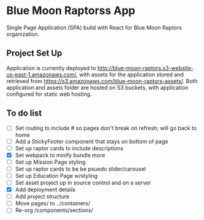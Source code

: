 # Blue Moon Raptorss App #
Single Page Application (SPA) build with React for Blue Moon Raptors organization.

## Project Set Up ##
Application is currently deployed to http://blue-moon-raptors.s3-website-us-east-1.amazonaws.com/, with assets for the application stored and retrieved from https://s3.amazonaws.com/blue-moon-raptors-assets/. Both application and assets folder are hosted on S3 buckets, with application configured for static web hosting.

## To do list ##
- [ ] Set routing to include # so pages don't break on refresh; will go back to home
- [ ] Add a StickyFooter component that stays on bottom of page
- [ ] Set up raptor cards to include descriptions
- [x] Set webpack to minify bundle more
- [ ] Set up Mission Page styling
- [ ] Set up raptor cards to be be psuedo slider/carousel
- [ ] Set up Education Page w/styling
- [ ] Set asset project up in source control and on a server
- [x] Add deployment details
- [ ] Add project structure
- [ ] Move pages/ to ../containers/
- [ ] Re-org /components/sections/
